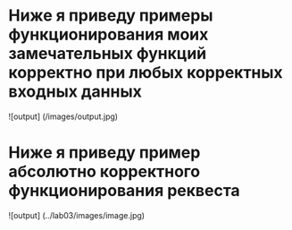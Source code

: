 # Ниже я приведу примеры функционирования моих замечательных функций корректно при любых корректных входных данных
![output] (/images/output.jpg) 
# Ниже я приведу пример абсолютно корректного функционирования реквеста
![output] (../lab03/images/image.jpg)